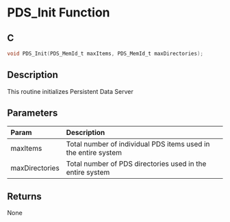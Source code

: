 # PDS_Init Function

## C

```c
void PDS_Init(PDS_MemId_t maxItems, PDS_MemId_t maxDirectories);
```

## Description

 This routine initializes Persistent Data Server

## Parameters

| Param | Description |
|:----- |:----------- |
| maxItems | Total number of individual PDS items used in the entire system |
| maxDirectories | Total number of PDS directories used in the entire system  

## Returns

 None 

